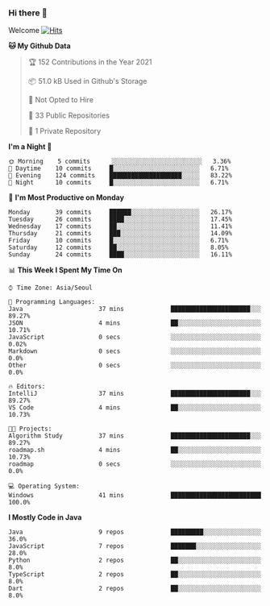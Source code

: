 ### Hi there 👋 

Welcome [![Hits](https://hits.seeyoufarm.com/api/count/incr/badge.svg?url=https%3A%2F%2Fgithub.com%2Fharry4455&count_bg=%2379C83D&title_bg=%23555555&icon=&icon_color=%23E7E7E7&title=hits&edge_flat=false)](https://hits.seeyoufarm.com)


<!--
**harry4455/harry4455** is a ✨ _special_ ✨ repository because its `README.md` (this file) appears on your GitHub profile.

Here are some ideas to get you started:

- 🔭 I’m currently working on ...
- 🌱 I’m currently learning ...
- 👯 I’m looking to collaborate on ...
- 🤔 I’m looking for help with ...
- 💬 Ask me about ...
- 📫 How to reach me: ...
- 😄 Pronouns: ...
- ⚡ Fun fact: ...
-->

<!--START_SECTION:waka-->
**🐱 My Github Data** 

> 🏆 152 Contributions in the Year 2021
 > 
> 📦 51.0 kB Used in Github's Storage 
 > 
> 🚫 Not Opted to Hire
 > 
> 📜 33 Public Repositories 
 > 
> 🔑 1 Private Repository 
 > 
**I'm a Night 🦉** 

```text
🌞 Morning    5 commits      ░░░░░░░░░░░░░░░░░░░░░░░░░   3.36% 
🌆 Daytime    10 commits     █░░░░░░░░░░░░░░░░░░░░░░░░   6.71% 
🌃 Evening    124 commits    ████████████████████░░░░░   83.22% 
🌙 Night      10 commits     █░░░░░░░░░░░░░░░░░░░░░░░░   6.71%

```
📅 **I'm Most Productive on Monday** 

```text
Monday       39 commits     ██████░░░░░░░░░░░░░░░░░░░   26.17% 
Tuesday      26 commits     ████░░░░░░░░░░░░░░░░░░░░░   17.45% 
Wednesday    17 commits     ██░░░░░░░░░░░░░░░░░░░░░░░   11.41% 
Thursday     21 commits     ███░░░░░░░░░░░░░░░░░░░░░░   14.09% 
Friday       10 commits     █░░░░░░░░░░░░░░░░░░░░░░░░   6.71% 
Saturday     12 commits     ██░░░░░░░░░░░░░░░░░░░░░░░   8.05% 
Sunday       24 commits     ████░░░░░░░░░░░░░░░░░░░░░   16.11%

```


📊 **This Week I Spent My Time On** 

```text
⌚︎ Time Zone: Asia/Seoul

💬 Programming Languages: 
Java                     37 mins             ██████████████████████░░░   89.27% 
JSON                     4 mins              ██░░░░░░░░░░░░░░░░░░░░░░░   10.71% 
JavaScript               0 secs              ░░░░░░░░░░░░░░░░░░░░░░░░░   0.02% 
Markdown                 0 secs              ░░░░░░░░░░░░░░░░░░░░░░░░░   0.0% 
Other                    0 secs              ░░░░░░░░░░░░░░░░░░░░░░░░░   0.0%

🔥 Editors: 
IntelliJ                 37 mins             ██████████████████████░░░   89.27% 
VS Code                  4 mins              ██░░░░░░░░░░░░░░░░░░░░░░░   10.73%

🐱‍💻 Projects: 
Algorithm Study          37 mins             ██████████████████████░░░   89.27% 
roadmap.sh               4 mins              ██░░░░░░░░░░░░░░░░░░░░░░░   10.73% 
roadmap                  0 secs              ░░░░░░░░░░░░░░░░░░░░░░░░░   0.0%

💻 Operating System: 
Windows                  41 mins             █████████████████████████   100.0%

```

**I Mostly Code in Java** 

```text
Java                     9 repos             █████████░░░░░░░░░░░░░░░░   36.0% 
JavaScript               7 repos             ███████░░░░░░░░░░░░░░░░░░   28.0% 
Python                   2 repos             ██░░░░░░░░░░░░░░░░░░░░░░░   8.0% 
TypeScript               2 repos             ██░░░░░░░░░░░░░░░░░░░░░░░   8.0% 
Dart                     2 repos             ██░░░░░░░░░░░░░░░░░░░░░░░   8.0%

```



<!--END_SECTION:waka-->
